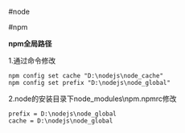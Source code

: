 #node

#npm

**npm全局路径** 

> 
1.通过命令修改
```
npm config set cache "D:\nodejs\node_cache"
npm config set prefix "D:\nodejs\node_global"
```
2.node的安装目录下node_modules\npm\.npmrc修改
```
prefix = D:\nodejs\node_global
cache = D:\nodejs\node_global
```